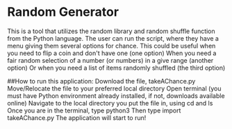 # Random Generator
This is a tool that utilizes the random library and random shuffle function from the Python language.
The user can run the script, where they have a menu giving them several options for chance.
This could be useful when you need to flip a coin and don't have one (one option)
When you need a fair random selection of a number (or numbers) in a give range (another option)
Or when you need a list of items randomly shuffled (the third option)

##How to run this application:
Download the file, takeAChance.py
Move/Relocate the file to your preferred local directory
Open terminal (you must have Python environment already installed, if not, downloads available online)
Navigate to the local directory you put the file in, using cd and ls
Once you are in the terminal, type python3
Then type import takeAChance.py
The application will start to run!
